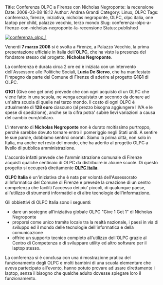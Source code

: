 Title: Conferenza OLPC a Firenze con Nicholas Negroponte: la recensione
Date: 2008-03-08 18:12
Author: Andrea Grandi
Category: Linux, OLPC
Tags: conferenza, firenze, iniziativa, nicholas negroponte, OLPC, olpc italia, one laptop per child, palazzo vecchio, terzo mondo
Slug: conferenza-olpc-a-firenze-con-nicholas-negroponte-la-recensione
Status: published

[![conferenza_olpc_1]({static}/images/2008/03/07032008522.jpg)]()

Venerdi **7 marzo 2008** si è svolta a Firenze, a Palazzo
Vecchio, la prima presentazione ufficiale in Italia dell'**OLPC**, che
ha visto la presenza del fondatore stesso del progetto, **Nicholas
Negroponte**.

La conferenza è durata circa 2 ore ed è iniziata con un intervento
dell'Assessore alle Politiche Sociali, **Lucia De Siervo**, che ha
manifestato l'impegno da parte del Comune di Firenze di aderire al
progetto **G1G1** di OLPC.

**G1G1** (Give one get one) prevede che con ogni acquisto di un OLPC che
viene fatto in una scuola, ne venga acquistato un secondo da donare ad
un'altra scuola di quelle nel terzo mondo. Il costo di ogni OLPC è
attualmente di **128 euro** ciascuno (al prezzo bisogna aggiungere l'IVA
e le spese di spedizione), anche se la cifra potra' subire lievi
variazioni a causa del cambio euro/dollaro.

L'intervento di **Nicholas Negroponte** non è durato moltissimo
purtroppo, perchè sarebbe dovuto tornare entro il pomeriggio negli Stati
uniti. A sentire le sue parole, dobbiamo sentirci onorati. Siamo la
prima città, non solo in Italia, ma anche nel resto del mondo, che ha
aderito al progetto OLPC a livello di pubblica amministrazione.

L'accordo infatti prevede che l'amministrazione comunale di Firenze
acquisti qualche centinaio di OLPC da distribuire in alcune scuole. Di
questo progetto si occuperà direttamente [**OLPC Italia**](http://www.olpc-italia.org).

**OLPC Italia** è un'iniziativa che è nata per volontà dell'Assessorato
allInformatica del Comune di Firenze e prevede la creazione di un centro
competenza che faciliti l'accesso dei piu' piccoli, di qualunque paese,
all'utilizzo di strumenti informatici e di altre tecnologie
dell'informazione.

Gli obbiettivi di OLPC Italia sono i seguenti:

- dare un sostegno all'iniziativa globale OLPC "Give 1 Get 1" di
    Nicholas Negroponte
- proporsi come unico tramite locale tra la realtà nazionale, i paesi
    in via di sviluppo ed il mondo delle tecnologie dell'informatica e
    della comunicazione
- offrire un supporto tecnico completo all'utilizzo dell'OLPC grazie
    al Centro di Competenza e di sviluppare utility ed altro software
    per il laptop stesso.

La conferenza si è conclusa con una dimostrazione pratica del
funzionamento degli OLPC e molti bambini di una scuola elementare che
aveva partecipato all'evento, hanno potuto provare ad usare direttamente
i laptop, senza il bisogno che qualche adulto dovesse spiegare loro il
funzionamento.

